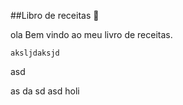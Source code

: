
##Libro de receitas 🐔

ola Bem vindo ao meu livro de receitas.

	aksljdaksjd
asd

as
da
sd
asd
holi

